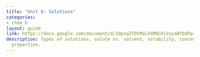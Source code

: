 ```yaml
---
title: "Unit 8: Solutions"
categories:
- chem_h
layout: guide
link: https://docs.google.com/document/d/1QpxgIFDtMaLhXMOCHiVyyaBfbXPprXIBK-QNq4rtcRc/
description: Types of solutions, solute vs. solvent, solubility, concentration, colligative
  properties.
---
```


